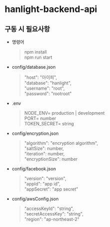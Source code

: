 # hanlight-backend-api

## 구동 시 필요사항

- 명령어

  > npm install  
  > npm run start

- config/database.json

  > "host": "아이피",  
  > "database": "hanlight",  
  > "username": "root",  
  > "password": "rootroot"

- .env

  > NODE_ENV= production | development  
  > PORT= number  
  > TOKEN_SECRET= string

- config/encryption.json

  > "algorithm": "encryption algorithm",  
  > "saltSize": number,  
  > "iteration": number,  
  > "encryptionSize": number

- config/facebook.json

  > "version": "version",  
  > "appId": "app id",  
  > "appSecret": "app secret"

- config/awsConfig.json
  > "accessKeyId": "string",  
  > "secretAccessKey": "string",  
  > "region": "ap-northeast-2"

